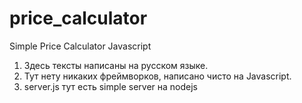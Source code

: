# price_calculator
Simple Price Calculator Javascript
1. Здесь тексты написаны на русском языке.
2. Тут нету никаких фреймворков, написано чисто на Javascript.
3. server.js тут есть simple server на nodejs
